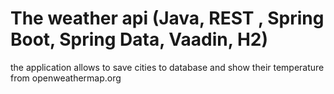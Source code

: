 # The weather api (Java, REST , Spring Boot, Spring Data, Vaadin, H2)
the application allows to save cities to database and show their temperature from openweathermap.org
